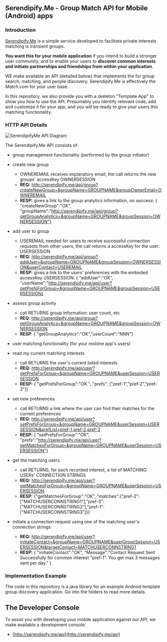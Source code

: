 
## Serendipify.Me  -  Group Match API for Mobile (Android) apps

### Introduction

[Serendipify.Me](http://serendipify.me) is a simple service developed to facilitate private interests matching is transient groups.

**You want this for your mobile application** if you intend to build a stronger user community, and to enable your users to **discover common interests and initiate partnerships and friendships from within your application**.

WE make available an API (detailed below) that implements the for group search, matching, and people discovery. Serendipify.Me is effectively the *Match.com* for your user base.

In this repository, we also provide you with a skeleton "Template App" to show you how to use the API. Presumably you identify relevant code, add and customize it for your app, and you will be ready to give your users this matching functionality. 

### HTTP API Details

![SerendipifyMe API Diagram](https://github.com/tibisp/GroupDiscoveryAppTemplate/raw/master/img/SerendipifyMe-API-Diagram.png)

The Serendipify.Me API consists of:
- group management functionality (performed by the group initiator)
 - create new group 
   - OWNEREMAIL receives explanatory email, the call returns the new groups' accessKey OWNERSESSION
    - **REQ:** http://serendipify.me/api/group?createNewGroup=&groupName=GROUPNAME&groupOwnerEmail=OWNEREMAIL
    - **RESP:** gives a link to the group analytics information, on success: { "createNewGroup":"OK",  "groupName":"http://serendipify.me/api/group?getGroupAnalytics=&groupName=GROUPNAME&groupSession=OWNERSESSION"}
 - add user to group 
   - USEREMAIL needed for users to receive successful connection requests from other users, the call returns a accessKey for the user: USERSESSION
    - **REQ:** http://serendipify.me/api/group?addUser=&groupName=GROUPNAME&groupSession=OWNERSESSION&userContact=USEREMAIL
    - **RESP:** gives a link to the users' preferences with the embeded accessKey USERSESSION: { "addUser":"OK", "userName":"http://serendipify.me/api/user?getPrefsForGroup=&groupName=GROUPNAME&groupSession=USERSESSION}
 - assess group activity 
   - call RETURNS group information: user count, etc
    - **REQ**: http://serendipify.me/api/group?getGroupAnalytics=&groupName=GROUPNAME&groupSession=OWNERSESSION
    - **RESP**: { "getGroupAnalytics":"OK","userCount":"NNN"}

- user matching functionality (for your mobine app's users)
 - read my current matching interests 
   - call RETURNS the user's current listed interests
    - **REQ:** http://serendipify.me/api/user?getPrefsForGroup=&groupName=GROUPNAME&userSession=USERSESSION
    - **RESP:** { "getPrefsForGroup":"OK ", "prefs": ["pref-1","pref-2","pref-3"]}
 - set new preferences 
   - call RETURNS a link where the user can find their matches for the current preferences
    - **REQ**: http://serendipify.me/api/user?setPrefsForGroup=&groupName=GROUPNAME&userSession=USERSESSION&prefList=pref-1,pref-2,pref-3
    - **RESP:**  { "setPrefsForGroup":"OK", "prefs":"http://serendipify.me/api/user?getMatchesForGroup=&groupName=GROUPNAME&userSession=USERSESSION"}
 - get the matching users 
   - call RETURNS, for each recorded interest, a list of  MATCHING USERs' CONNECTION STRINGS
    - **REQ:** http://serendipify.me/api/user?getMatchesForGroup=&groupName=GROUPNAME&userSession=USERSESSION
    - **RESP:** {"getMatchesForGroup":"OK",  "matches":{"pref-2":["MATCHUSERCONNSTRING1"],"pref-3":["MATCHUSERCONNSTRING2"],"pref-1":["MATCHUSERCONNSTRING3"]}}
 - initiate a connection request using one of the matching user's connection strings 
   - **REQ:** http://serendipify.me/api/user?initiateContact=&groupName=GROUPNAME&userGroupSession=USERSESSION&targetContact=MATCHUSERCONNSTRING1
    - **RESP:** { "initiateContact":"OK",  "Message":"Contact Request Sent Successfully for common interest "pref-1". You get max 3 messages sent per day." }

### Implementation Example 
The code in this repository is a java library for an example Android template group discovery application.
Go into the folders to read more details.

## The Developer Console
To assist you with developing your mobile application against our API, we make available a development console:
 - [http://serendipify.me/api](http://serendipify.me/api)


